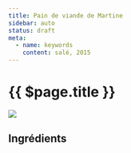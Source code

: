 ```yaml
---
title: Pain de viande de Martine
sidebar: auto
status: draft
meta:
  - name: keywords
    content: salé, 2015
---
```


# {{ $page.title }}

![](https://i.imgur.com/7HOeU3e.jpg)


## Ingrédients

<!-- <recipePortion :recette="$page.frontmatter.JSON" /> -->
